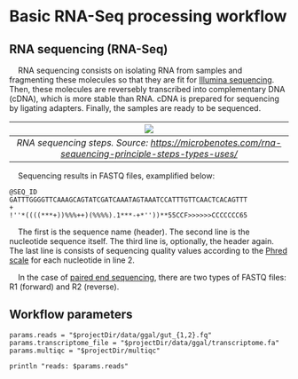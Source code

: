 # Basic RNA-Seq processing workflow

## RNA sequencing (RNA-Seq)

&nbsp;&nbsp;&nbsp;&nbsp;RNA sequencing consists on isolating RNA from samples and fragmenting these molecules so that they are fit for [Illumina sequencing](https://www.illumina.com/science/technology/next-generation-sequencing/sequencing-technology.html). Then, these molecules are reversebly transcribed into complementary DNA (cDNA), which is more stable than RNA. cDNA is prepared for sequencing by ligating adapters. Finally, the samples are ready to be sequenced.

| ![](https://microbenotes.com/wp-content/uploads/2022/07/RNA-Sequencing.jpg)
|:--:| 
| *RNA sequencing steps. Source: https://microbenotes.com/rna-sequencing-principle-steps-types-uses/* |

&nbsp;&nbsp;&nbsp;&nbsp;Sequencing results in FASTQ files, examplified below:

```
@SEQ_ID
GATTTGGGGTTCAAAGCAGTATCGATCAAATAGTAAATCCATTTGTTCAACTCACAGTTT
+
!''*((((***+))%%%++)(%%%%).1***-+*''))**55CCF>>>>>>CCCCCCC65
```

&nbsp;&nbsp;&nbsp;&nbsp;The first is the sequence name (header). The second line is the nucleotide sequence itself. The third line is, optionally, the header again. The last line is consists of sequencing quality values according to the [Phred scale](https://en.wikipedia.org/wiki/Phred_quality_score) for each nucleotide in line 2.

&nbsp;&nbsp;&nbsp;&nbsp;In the case of [paired end sequencing](https://www.illumina.com/science/technology/next-generation-sequencing/plan-experiments/paired-end-vs-single-read.html#:~:text=Paired%2Dend%20DNA%20sequencing%20reads,insertions%2C%20deletions%2C%20and%20inversions.), there are two types of FASTQ files: R1 (forward) and R2 (reverse).

## Workflow parameters

```
params.reads = "$projectDir/data/ggal/gut_{1,2}.fq"
params.transcriptome_file = "$projectDir/data/ggal/transcriptome.fa"
params.multiqc = "$projectDir/multiqc"

println "reads: $params.reads"
```